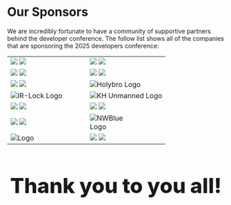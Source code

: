 # Our Sponsors

We are incredibly fortunate to have a community of supportive partners behind the developer conference. The follow list shows all of the companies that are sponsoring the 2025 developers conference:

<!-- cspell:disable -->
<table>
    <colgroup>
    <col style="width: 50%">
    <col style="width: 50%">
  </colgroup>
  <tbody>
    <tr>
      <td>
        <img src="/images/sponsorsLogos/3DXR-light.png" class="sponsor-img only-light" style="max-width: 100%;" >
        <img src="/images/sponsorsLogos/3DXR-dark.png" class="sponsor-img only-dark" style="max-width: 100%;">
      </td>
      <td>
        <img src="/images/sponsorsLogos/ASW-light.svg" class="sponsor-img only-light" style="max-width: 80%;" >
        <img src="/images/sponsorsLogos/ASW-dark.svg" class="sponsor-img only-dark" style="max-width: 80%;">
      </td>
    </tr>
    <tr>
      <td>
        <img src="/images/sponsorsLogos/CUAV-light.svg" class="sponsor-img only-light" style="max-width: 100%;" >
        <img src="/images/sponsorsLogos/CUAV-dark.svg" class="sponsor-img only-dark" style="max-width: 100%;">
      </td>
      <td>
        <img src="/images/sponsorsLogos/Cubepilot-light.png" class="sponsor-img only-light" style="max-width: 100%;" >
        <img src="/images/sponsorsLogos/Cubepilot-dark.png" class="sponsor-img only-dark" style="max-width: 100%;">
      </td>
    </tr>
    <tr>
      <td>
        <img src="/images/sponsorsLogos/Hitec-light.png" class="sponsor-img only-light" style="max-width: 100%;" >
        <img src="/images/sponsorsLogos/Hitec-dark.png" class="sponsor-img only-dark" style="max-width: 100%;">
      </td>
      <td><img src="/images/sponsorsLogos/Holybro-Logo.png" alt="Holybro Logo" class=sponsor-img style="max-width: 100%;"></td>
    </tr>
    <tr>
      <td><img src="/images/sponsorsLogos/ir-locklogo.png" alt="IR-Lock Logo" class=sponsor-img style="max-width: 100%;"></td>
      <td><img src="/images/sponsorsLogos/KHUnmanned.png" alt="KH Unmanned Logo" class=sponsor-img style="max-width: 100%;"></td>
    </tr>
    <tr>
      <td>
        <img src="/images/sponsorsLogos/Kraus-light.svg" class="sponsor-img only-light" style="max-width: 100%;" >
        <img src="/images/sponsorsLogos/Kraus-dark.svg" class="sponsor-img only-dark" style="max-width: 100%;">
      </td>
      <td>
        <img src="/images/sponsorsLogos/MATEK-light.svg" class="sponsor-img only-light" style="max-width: 100%;" >
        <img src="/images/sponsorsLogos/MATEK-dark.svg" class="sponsor-img only-dark" style="max-width: 100%;">
      </td>
    </tr>
    <tr>
      <td>
        <img src="/images/sponsorsLogos/ModalAI-light.png" class="sponsor-img only-light" style="max-width: 100%;" >
        <img src="/images/sponsorsLogos/ModalAI-dark.png" class="sponsor-img only-dark" style="max-width: 100%;">
      </td>
      <td><img src="/images/sponsorsLogos/NWblue_Logo.svg" alt="NWBlue Logo" class=sponsor-img style="max-width: 55%;"></td>
    </tr>
    <tr>
      <td><img src="/images/sponsorsLogos/SDMODEL.png" alt=" Logo" class=sponsor-img style="max-width: 55%;"></td>
      <td>
        <img src="/images/sponsorsLogos/Theseus-light.png" class="sponsor-img only-light" style="max-width: 100%;" >
        <img src="/images/sponsorsLogos/Theseus-dark.png" class="sponsor-img only-dark" style="max-width: 100%;">
      </td>
    </tr>
  </tbody>
</table>
<!-- cspell:enable -->

<h1 style="text-align:center; font-weight:800; font-size:3rem; line-height:1.2;">
  Thank you to you all!
</h1>
